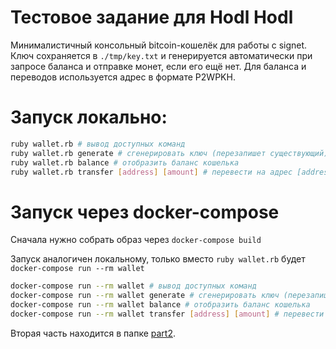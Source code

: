 # Тестовое задание для Hodl Hodl

Минималистичный консольный bitcoin-кошелёк для работы с signet.
Ключ сохраняется в `./tmp/key.txt` и генерируется автоматически 
при запросе баланса и отправке монет, если его ещё нет.
Для баланса и переводов используется адрес в формате P2WPKH.

# Запуск локально:

```bash
ruby wallet.rb # вывод доступных команд
ruby wallet.rb generate # сгенерировать ключ (перезапишет существующий)
ruby wallet.rb balance # отобразить баланс кошелька
ruby wallet.rb transfer [address] [amount] # перевести на адрес [address] [amount] ьиткоинов
```

# Запуск через docker-compose

Сначала нужно собрать образ через `docker-compose build`

Запуск аналогичен локальному, только вместо `ruby wallet.rb` 
будет `docker-compose run --rm wallet`
```bash
docker-compose run --rm wallet # вывод доступных команд
docker-compose run --rm wallet generate # сгенерировать ключ (перезапишет существующий)
docker-compose run --rm wallet balance # отобразить баланс кошелька
docker-compose run --rm wallet transfer [address] [amount] # перевести на адрес [address] [amount] ьиткоинов
```

Вторая часть находится в папке [part2](https://github.com/ozgg/hodlhodl-test/tree/master/part2).
